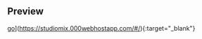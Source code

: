 
## Preview

[go](https://i.ibb.co/ByLhFm6/site-screenshot.png)](https://studiomix.000webhostapp.com/#/){:target="_blank"}

